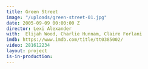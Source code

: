 ```yaml
---
title: Green Street
image: "/uploads/green-street-01.jpg"
date: 2005-09-09 00:00:00 Z
director: Lexi Alexander
with:  Elijah Wood, Charlie Hunnam, Claire Forlani 
imdb: https://www.imdb.com/title/tt0385002/
video: 281612234
layout: project
is-in-production: 
---
```


